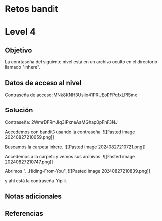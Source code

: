 # Retos bandit

# Level 4

## Objetivo
La conrtaseña del siguiente nivel está en un archivo oculto en el directorio llamado "inhere".

## Datos de acceso al nivel
Contraseña de acceso: MNk8KNH3Usiio41PRUEoDFPqfxLPlSmx
## Solución
Contraseña: 2WmrDFRmJIq3IPxneAaMGhap0pFhF3NJ

Accedemos con bandit3 usando la contraseña.
![[Pasted image 20240827210659.png]]

Buscamos la carpeta inhere.
![[Pasted image 20240827210721.png]]

Accedemos a la carpeta y vemos sus archivos.
![[Pasted image 20240827210747.png]]

Abrimos "...Hiding-From-You".
![[Pasted image 20240827210839.png]]

y ahí está la contraseña. Yipiii.
## Notas adicionales
## Referencias


